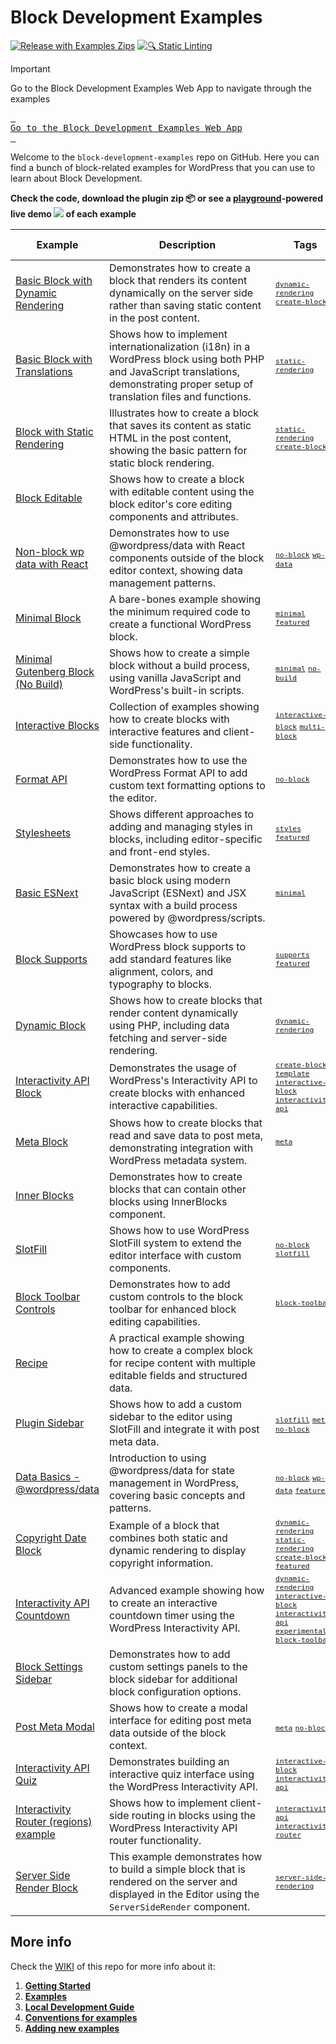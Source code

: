 # Block Development Examples

[![Release with Examples Zips](https://github.com/WordPress/block-development-examples/actions/workflows/release-zips.yml/badge.svg)](https://github.com/WordPress/block-development-examples/actions/workflows/release-zips.yml) [![🔍 Static Linting](https://github.com/WordPress/block-development-examples/actions/workflows/static-linting.yml/badge.svg)](https://github.com/WordPress/block-development-examples/actions/workflows/static-linting.yml)

> [!IMPORTANT]  
> Go to the Block Development Examples Web App to navigate through the examples
>
> [<kbd> <br>Go to the Block Development Examples Web App<br> </kbd>](https://WordPress.github.io/block-development-examples)

Welcome to the `block-development-examples` repo on GitHub. Here you can find a bunch of block-related examples for WordPress that you can use to learn about Block Development.

**Check the code, download the plugin zip 📦 or see a [playground](https://developer.wordpress.org/playground/)-powered live demo ![](https://raw.githubusercontent.com/WordPress/block-development-examples/trunk/_assets/icon-wp.svg) of each example**

<!-- Please, do not remove these @TABLE EXAMPLES BEGIN and @TABLE EXAMPLES END comments or modify the table inside. This table is automatically generated from the data at _data/examples.json and _data/tags.json -->
<!-- @TABLE EXAMPLES BEGIN -->

| Example                                                                                                                                          | <span style="display: inline-block; width:250px">Description</span>                                                                                                                | Tags                                                                                                                                                                                                                                                                                                                                                                                                                                                                                                                                                                                                                                                                                                 | Download .zip                                                                                                                                                                                                                        | Live Demo                                                                                                                                                                                                                                                                                                                                                      |
| ------------------------------------------------------------------------------------------------------------------------------------------------ | ---------------------------------------------------------------------------------------------------------------------------------------------------------------------------------- | ---------------------------------------------------------------------------------------------------------------------------------------------------------------------------------------------------------------------------------------------------------------------------------------------------------------------------------------------------------------------------------------------------------------------------------------------------------------------------------------------------------------------------------------------------------------------------------------------------------------------------------------------------------------------------------------------------- | ------------------------------------------------------------------------------------------------------------------------------------------------------------------------------------------------------------------------------------ | -------------------------------------------------------------------------------------------------------------------------------------------------------------------------------------------------------------------------------------------------------------------------------------------------------------------------------------------------------------- |
| [Basic Block with Dynamic Rendering](https://github.com/WordPress/block-development-examples/tree/trunk/plugins/block-dynamic-rendering-64756b)  | Demonstrates how to create a block that renders its content dynamically on the server side rather than saving static content in the post content.                                  | <small><code><a href="https://WordPress.github.io/block-development-examples/?tags=dynamic-rendering">dynamic-rendering</a></code></small> <small><code><a href="https://WordPress.github.io/block-development-examples/?tags=create-block">create-block</a></code></small>                                                                                                                                                                                                                                                                                                                                                                                                                          | [📦](https://github.com/WordPress/block-development-examples/releases/download/latest/block-dynamic-rendering-64756b.zip 'Install the plugin on any WordPress site using this zip and activate it to see the example in action')     | [![](https://raw.githubusercontent.com/WordPress/block-development-examples/trunk/_assets/icon-wp.svg)](https://playground.wordpress.net/?blueprint-url=https://raw.githubusercontent.com/WordPress/block-development-examples/trunk/plugins/block-dynamic-rendering-64756b/_playground/blueprint.json 'Click here to access a live demo of this example')     |
| [Basic Block with Translations](https://github.com/WordPress/block-development-examples/tree/trunk/plugins/basic-block-translations-3df23d)      | Shows how to implement internationalization (i18n) in a WordPress block using both PHP and JavaScript translations, demonstrating proper setup of translation files and functions. | <small><code><a href="https://WordPress.github.io/block-development-examples/?tags=static-rendering">static-rendering</a></code></small>                                                                                                                                                                                                                                                                                                                                                                                                                                                                                                                                                             | [📦](https://github.com/WordPress/block-development-examples/releases/download/latest/basic-block-translations-3df23d.zip 'Install the plugin on any WordPress site using this zip and activate it to see the example in action')    | [![](https://raw.githubusercontent.com/WordPress/block-development-examples/trunk/_assets/icon-wp.svg)](https://playground.wordpress.net/?blueprint-url=https://raw.githubusercontent.com/WordPress/block-development-examples/trunk/plugins/basic-block-translations-3df23d/_playground/blueprint.json 'Click here to access a live demo of this example')    |
| [Block with Static Rendering](https://github.com/WordPress/block-development-examples/tree/trunk/plugins/block-static-rendering-b16608)          | Illustrates how to create a block that saves its content as static HTML in the post content, showing the basic pattern for static block rendering.                                 | <small><code><a href="https://WordPress.github.io/block-development-examples/?tags=static-rendering">static-rendering</a></code></small> <small><code><a href="https://WordPress.github.io/block-development-examples/?tags=create-block">create-block</a></code></small>                                                                                                                                                                                                                                                                                                                                                                                                                            | [📦](https://github.com/WordPress/block-development-examples/releases/download/latest/block-static-rendering-b16608.zip 'Install the plugin on any WordPress site using this zip and activate it to see the example in action')      | [![](https://raw.githubusercontent.com/WordPress/block-development-examples/trunk/_assets/icon-wp.svg)](https://playground.wordpress.net/?blueprint-url=https://raw.githubusercontent.com/WordPress/block-development-examples/trunk/plugins/block-static-rendering-b16608/_playground/blueprint.json 'Click here to access a live demo of this example')      |
| [Block Editable](https://github.com/WordPress/block-development-examples/tree/trunk/plugins/editable-block-1b8c51)                               | Shows how to create a block with editable content using the block editor's core editing components and attributes.                                                                 |                                                                                                                                                                                                                                                                                                                                                                                                                                                                                                                                                                                                                                                                                                      | [📦](https://github.com/WordPress/block-development-examples/releases/download/latest/editable-block-1b8c51.zip 'Install the plugin on any WordPress site using this zip and activate it to see the example in action')              | [![](https://raw.githubusercontent.com/WordPress/block-development-examples/trunk/_assets/icon-wp.svg)](https://playground.wordpress.net/?blueprint-url=https://raw.githubusercontent.com/WordPress/block-development-examples/trunk/plugins/editable-block-1b8c51/_playground/blueprint.json 'Click here to access a live demo of this example')              |
| [Non-block wp data with React](https://github.com/WordPress/block-development-examples/tree/trunk/plugins/non-block-react-wp-data-56d6f3)        | Demonstrates how to use @wordpress/data with React components outside of the block editor context, showing data management patterns.                                               | <small><code><a href="https://WordPress.github.io/block-development-examples/?tags=no-block">no-block</a></code></small> <small><code><a href="https://WordPress.github.io/block-development-examples/?tags=wp-data">wp-data</a></code></small>                                                                                                                                                                                                                                                                                                                                                                                                                                                      | [📦](https://github.com/WordPress/block-development-examples/releases/download/latest/non-block-react-wp-data-56d6f3.zip 'Install the plugin on any WordPress site using this zip and activate it to see the example in action')     | [![](https://raw.githubusercontent.com/WordPress/block-development-examples/trunk/_assets/icon-wp.svg)](https://playground.wordpress.net/?blueprint-url=https://raw.githubusercontent.com/WordPress/block-development-examples/trunk/plugins/non-block-react-wp-data-56d6f3/_playground/blueprint.json 'Click here to access a live demo of this example')     |
| [Minimal Block](https://github.com/WordPress/block-development-examples/tree/trunk/plugins/minimal-block-ca6eda)                                 | A bare-bones example showing the minimum required code to create a functional WordPress block.                                                                                     | <small><code><a href="https://WordPress.github.io/block-development-examples/?tags=minimal">minimal</a></code></small> <small><code><a href="https://WordPress.github.io/block-development-examples/?tags=featured">featured</a></code></small>                                                                                                                                                                                                                                                                                                                                                                                                                                                      | [📦](https://github.com/WordPress/block-development-examples/releases/download/latest/minimal-block-ca6eda.zip 'Install the plugin on any WordPress site using this zip and activate it to see the example in action')               | [![](https://raw.githubusercontent.com/WordPress/block-development-examples/trunk/_assets/icon-wp.svg)](https://playground.wordpress.net/?blueprint-url=https://raw.githubusercontent.com/WordPress/block-development-examples/trunk/plugins/minimal-block-ca6eda/_playground/blueprint.json 'Click here to access a live demo of this example')               |
| [Minimal Gutenberg Block (No Build)](https://github.com/WordPress/block-development-examples/tree/trunk/plugins/minimal-block-no-build-e621a6)   | Shows how to create a simple block without a build process, using vanilla JavaScript and WordPress's built-in scripts.                                                             | <small><code><a href="https://WordPress.github.io/block-development-examples/?tags=minimal">minimal</a></code></small> <small><code><a href="https://WordPress.github.io/block-development-examples/?tags=no-build">no-build</a></code></small>                                                                                                                                                                                                                                                                                                                                                                                                                                                      | [📦](https://github.com/WordPress/block-development-examples/releases/download/latest/minimal-block-no-build-e621a6.zip 'Install the plugin on any WordPress site using this zip and activate it to see the example in action')      | [![](https://raw.githubusercontent.com/WordPress/block-development-examples/trunk/_assets/icon-wp.svg)](https://playground.wordpress.net/?blueprint-url=https://raw.githubusercontent.com/WordPress/block-development-examples/trunk/plugins/minimal-block-no-build-e621a6/_playground/blueprint.json 'Click here to access a live demo of this example')      |
| [Interactive Blocks](https://github.com/WordPress/block-development-examples/tree/trunk/plugins/interactive-blocks-demos-99def1)                 | Collection of examples showing how to create blocks with interactive features and client-side functionality.                                                                       | <small><code><a href="https://WordPress.github.io/block-development-examples/?tags=interactive-block">interactive-block</a></code></small> <small><code><a href="https://WordPress.github.io/block-development-examples/?tags=multi-block">multi-block</a></code></small>                                                                                                                                                                                                                                                                                                                                                                                                                            | [📦](https://github.com/WordPress/block-development-examples/releases/download/latest/interactive-blocks-demos-99def1.zip 'Install the plugin on any WordPress site using this zip and activate it to see the example in action')    | [![](https://raw.githubusercontent.com/WordPress/block-development-examples/trunk/_assets/icon-wp.svg)](https://playground.wordpress.net/?blueprint-url=https://raw.githubusercontent.com/WordPress/block-development-examples/trunk/plugins/interactive-blocks-demos-99def1/_playground/blueprint.json 'Click here to access a live demo of this example')    |
| [Format API](https://github.com/WordPress/block-development-examples/tree/trunk/plugins/format-api-f14b86)                                       | Demonstrates how to use the WordPress Format API to add custom text formatting options to the editor.                                                                              | <small><code><a href="https://WordPress.github.io/block-development-examples/?tags=no-block">no-block</a></code></small>                                                                                                                                                                                                                                                                                                                                                                                                                                                                                                                                                                             | [📦](https://github.com/WordPress/block-development-examples/releases/download/latest/format-api-f14b86.zip 'Install the plugin on any WordPress site using this zip and activate it to see the example in action')                  | [![](https://raw.githubusercontent.com/WordPress/block-development-examples/trunk/_assets/icon-wp.svg)](https://playground.wordpress.net/?blueprint-url=https://raw.githubusercontent.com/WordPress/block-development-examples/trunk/plugins/format-api-f14b86/_playground/blueprint.json 'Click here to access a live demo of this example')                  |
| [Stylesheets](https://github.com/WordPress/block-development-examples/tree/trunk/plugins/stylesheets-79a4c3)                                     | Shows different approaches to adding and managing styles in blocks, including editor-specific and front-end styles.                                                                | <small><code><a href="https://WordPress.github.io/block-development-examples/?tags=styles">styles</a></code></small> <small><code><a href="https://WordPress.github.io/block-development-examples/?tags=featured">featured</a></code></small>                                                                                                                                                                                                                                                                                                                                                                                                                                                        | [📦](https://github.com/WordPress/block-development-examples/releases/download/latest/stylesheets-79a4c3.zip 'Install the plugin on any WordPress site using this zip and activate it to see the example in action')                 | [![](https://raw.githubusercontent.com/WordPress/block-development-examples/trunk/_assets/icon-wp.svg)](https://playground.wordpress.net/?blueprint-url=https://raw.githubusercontent.com/WordPress/block-development-examples/trunk/plugins/stylesheets-79a4c3/_playground/blueprint.json 'Click here to access a live demo of this example')                 |
| [Basic ESNext](https://github.com/WordPress/block-development-examples/tree/trunk/plugins/basic-esnext-a2ab62)                                   | Demonstrates how to create a basic block using modern JavaScript (ESNext) and JSX syntax with a build process powered by @wordpress/scripts.                                       | <small><code><a href="https://WordPress.github.io/block-development-examples/?tags=minimal">minimal</a></code></small>                                                                                                                                                                                                                                                                                                                                                                                                                                                                                                                                                                               | [📦](https://github.com/WordPress/block-development-examples/releases/download/latest/basic-esnext-a2ab62.zip 'Install the plugin on any WordPress site using this zip and activate it to see the example in action')                | [![](https://raw.githubusercontent.com/WordPress/block-development-examples/trunk/_assets/icon-wp.svg)](https://playground.wordpress.net/?blueprint-url=https://raw.githubusercontent.com/WordPress/block-development-examples/trunk/plugins/basic-esnext-a2ab62/_playground/blueprint.json 'Click here to access a live demo of this example')                |
| [Block Supports](https://github.com/WordPress/block-development-examples/tree/trunk/plugins/block-supports-6aa4dd)                               | Showcases how to use WordPress block supports to add standard features like alignment, colors, and typography to blocks.                                                           | <small><code><a href="https://WordPress.github.io/block-development-examples/?tags=supports">supports</a></code></small> <small><code><a href="https://WordPress.github.io/block-development-examples/?tags=featured">featured</a></code></small>                                                                                                                                                                                                                                                                                                                                                                                                                                                    | [📦](https://github.com/WordPress/block-development-examples/releases/download/latest/block-supports-6aa4dd.zip 'Install the plugin on any WordPress site using this zip and activate it to see the example in action')              | [![](https://raw.githubusercontent.com/WordPress/block-development-examples/trunk/_assets/icon-wp.svg)](https://playground.wordpress.net/?blueprint-url=https://raw.githubusercontent.com/WordPress/block-development-examples/trunk/plugins/block-supports-6aa4dd/_playground/blueprint.json 'Click here to access a live demo of this example')              |
| [Dynamic Block](https://github.com/WordPress/block-development-examples/tree/trunk/plugins/dynamic-block-b0bce7)                                 | Shows how to create blocks that render content dynamically using PHP, including data fetching and server-side rendering.                                                           | <small><code><a href="https://WordPress.github.io/block-development-examples/?tags=dynamic-rendering">dynamic-rendering</a></code></small>                                                                                                                                                                                                                                                                                                                                                                                                                                                                                                                                                           | [📦](https://github.com/WordPress/block-development-examples/releases/download/latest/dynamic-block-b0bce7.zip 'Install the plugin on any WordPress site using this zip and activate it to see the example in action')               | [![](https://raw.githubusercontent.com/WordPress/block-development-examples/trunk/_assets/icon-wp.svg)](https://playground.wordpress.net/?blueprint-url=https://raw.githubusercontent.com/WordPress/block-development-examples/trunk/plugins/dynamic-block-b0bce7/_playground/blueprint.json 'Click here to access a live demo of this example')               |
| [Interactivity API Block](https://github.com/WordPress/block-development-examples/tree/trunk/plugins/my-first-interactive-block)                 | Demonstrates the usage of WordPress's Interactivity API to create blocks with enhanced interactive capabilities.                                                                   | <small><code><a href="https://WordPress.github.io/block-development-examples/?tags=create-block-template">create-block-template</a></code></small> <small><code><a href="https://WordPress.github.io/block-development-examples/?tags=interactive-block">interactive-block</a></code></small> <small><code><a href="https://WordPress.github.io/block-development-examples/?tags=interactivity-api">interactivity-api</a></code></small>                                                                                                                                                                                                                                                             | [📦](https://github.com/WordPress/block-development-examples/releases/download/latest/my-first-interactive-block.zip 'Install the plugin on any WordPress site using this zip and activate it to see the example in action')         | [![](https://raw.githubusercontent.com/WordPress/block-development-examples/trunk/_assets/icon-wp.svg)](https://playground.wordpress.net/?blueprint-url=https://raw.githubusercontent.com/WordPress/block-development-examples/trunk/plugins/my-first-interactive-block/_playground/blueprint.json 'Click here to access a live demo of this example')         |
| [Meta Block](https://github.com/WordPress/block-development-examples/tree/trunk/plugins/meta-block-bb1e55)                                       | Shows how to create blocks that read and save data to post meta, demonstrating integration with WordPress metadata system.                                                         | <small><code><a href="https://WordPress.github.io/block-development-examples/?tags=meta">meta</a></code></small>                                                                                                                                                                                                                                                                                                                                                                                                                                                                                                                                                                                     | [📦](https://github.com/WordPress/block-development-examples/releases/download/latest/meta-block-bb1e55.zip 'Install the plugin on any WordPress site using this zip and activate it to see the example in action')                  | [![](https://raw.githubusercontent.com/WordPress/block-development-examples/trunk/_assets/icon-wp.svg)](https://playground.wordpress.net/?blueprint-url=https://raw.githubusercontent.com/WordPress/block-development-examples/trunk/plugins/meta-block-bb1e55/_playground/blueprint.json 'Click here to access a live demo of this example')                  |
| [Inner Blocks](https://github.com/WordPress/block-development-examples/tree/trunk/plugins/inner-blocks-dcd824)                                   | Demonstrates how to create blocks that can contain other blocks using InnerBlocks component.                                                                                       |                                                                                                                                                                                                                                                                                                                                                                                                                                                                                                                                                                                                                                                                                                      | [📦](https://github.com/WordPress/block-development-examples/releases/download/latest/inner-blocks-dcd824.zip 'Install the plugin on any WordPress site using this zip and activate it to see the example in action')                | [![](https://raw.githubusercontent.com/WordPress/block-development-examples/trunk/_assets/icon-wp.svg)](https://playground.wordpress.net/?blueprint-url=https://raw.githubusercontent.com/WordPress/block-development-examples/trunk/plugins/inner-blocks-dcd824/_playground/blueprint.json 'Click here to access a live demo of this example')                |
| [SlotFill](https://github.com/WordPress/block-development-examples/tree/trunk/plugins/slotfill-2fb190)                                           | Shows how to use WordPress SlotFill system to extend the editor interface with custom components.                                                                                  | <small><code><a href="https://WordPress.github.io/block-development-examples/?tags=no-block">no-block</a></code></small> <small><code><a href="https://WordPress.github.io/block-development-examples/?tags=slotfill">slotfill</a></code></small>                                                                                                                                                                                                                                                                                                                                                                                                                                                    | [📦](https://github.com/WordPress/block-development-examples/releases/download/latest/slotfill-2fb190.zip 'Install the plugin on any WordPress site using this zip and activate it to see the example in action')                    | [![](https://raw.githubusercontent.com/WordPress/block-development-examples/trunk/_assets/icon-wp.svg)](https://playground.wordpress.net/?blueprint-url=https://raw.githubusercontent.com/WordPress/block-development-examples/trunk/plugins/slotfill-2fb190/_playground/blueprint.json 'Click here to access a live demo of this example')                    |
| [Block Toolbar Controls](https://github.com/WordPress/block-development-examples/tree/trunk/plugins/block-toolbar-ab967f)                        | Demonstrates how to add custom controls to the block toolbar for enhanced block editing capabilities.                                                                              | <small><code><a href="https://WordPress.github.io/block-development-examples/?tags=block-toolbar">block-toolbar</a></code></small>                                                                                                                                                                                                                                                                                                                                                                                                                                                                                                                                                                   | [📦](https://github.com/WordPress/block-development-examples/releases/download/latest/block-toolbar-ab967f.zip 'Install the plugin on any WordPress site using this zip and activate it to see the example in action')               | [![](https://raw.githubusercontent.com/WordPress/block-development-examples/trunk/_assets/icon-wp.svg)](https://playground.wordpress.net/?blueprint-url=https://raw.githubusercontent.com/WordPress/block-development-examples/trunk/plugins/block-toolbar-ab967f/_playground/blueprint.json 'Click here to access a live demo of this example')               |
| [Recipe](https://github.com/WordPress/block-development-examples/tree/trunk/plugins/recipe-card-744e8a)                                          | A practical example showing how to create a complex block for recipe content with multiple editable fields and structured data.                                                    |                                                                                                                                                                                                                                                                                                                                                                                                                                                                                                                                                                                                                                                                                                      | [📦](https://github.com/WordPress/block-development-examples/releases/download/latest/recipe-card-744e8a.zip 'Install the plugin on any WordPress site using this zip and activate it to see the example in action')                 | [![](https://raw.githubusercontent.com/WordPress/block-development-examples/trunk/_assets/icon-wp.svg)](https://playground.wordpress.net/?blueprint-url=https://raw.githubusercontent.com/WordPress/block-development-examples/trunk/plugins/recipe-card-744e8a/_playground/blueprint.json 'Click here to access a live demo of this example')                 |
| [Plugin Sidebar](https://github.com/WordPress/block-development-examples/tree/trunk/plugins/plugin-sidebar-9ee4a6)                               | Shows how to add a custom sidebar to the editor using SlotFill and integrate it with post meta data.                                                                               | <small><code><a href="https://WordPress.github.io/block-development-examples/?tags=slotfill">slotfill</a></code></small> <small><code><a href="https://WordPress.github.io/block-development-examples/?tags=meta">meta</a></code></small> <small><code><a href="https://WordPress.github.io/block-development-examples/?tags=no-block">no-block</a></code></small>                                                                                                                                                                                                                                                                                                                                   | [📦](https://github.com/WordPress/block-development-examples/releases/download/latest/plugin-sidebar-9ee4a6.zip 'Install the plugin on any WordPress site using this zip and activate it to see the example in action')              | [![](https://raw.githubusercontent.com/WordPress/block-development-examples/trunk/_assets/icon-wp.svg)](https://playground.wordpress.net/?blueprint-url=https://raw.githubusercontent.com/WordPress/block-development-examples/trunk/plugins/plugin-sidebar-9ee4a6/_playground/blueprint.json 'Click here to access a live demo of this example')              |
| [Data Basics - @wordpress/data](https://github.com/WordPress/block-development-examples/tree/trunk/plugins/data-basics-59c8f8)                   | Introduction to using @wordpress/data for state management in WordPress, covering basic concepts and patterns.                                                                     | <small><code><a href="https://WordPress.github.io/block-development-examples/?tags=no-block">no-block</a></code></small> <small><code><a href="https://WordPress.github.io/block-development-examples/?tags=wp-data">wp-data</a></code></small> <small><code><a href="https://WordPress.github.io/block-development-examples/?tags=featured">featured</a></code></small>                                                                                                                                                                                                                                                                                                                             | [📦](https://github.com/WordPress/block-development-examples/releases/download/latest/data-basics-59c8f8.zip 'Install the plugin on any WordPress site using this zip and activate it to see the example in action')                 | [![](https://raw.githubusercontent.com/WordPress/block-development-examples/trunk/_assets/icon-wp.svg)](https://playground.wordpress.net/?blueprint-url=https://raw.githubusercontent.com/WordPress/block-development-examples/trunk/plugins/data-basics-59c8f8/_playground/blueprint.json 'Click here to access a live demo of this example')                 |
| [Copyright Date Block](https://github.com/WordPress/block-development-examples/tree/trunk/plugins/copyright-date-block-09aac3)                   | Example of a block that combines both static and dynamic rendering to display copyright information.                                                                               | <small><code><a href="https://WordPress.github.io/block-development-examples/?tags=dynamic-rendering">dynamic-rendering</a></code></small> <small><code><a href="https://WordPress.github.io/block-development-examples/?tags=static-rendering">static-rendering</a></code></small> <small><code><a href="https://WordPress.github.io/block-development-examples/?tags=create-block">create-block</a></code></small> <small><code><a href="https://WordPress.github.io/block-development-examples/?tags=featured">featured</a></code></small>                                                                                                                                                        | [📦](https://github.com/WordPress/block-development-examples/releases/download/latest/copyright-date-block-09aac3.zip 'Install the plugin on any WordPress site using this zip and activate it to see the example in action')        | [![](https://raw.githubusercontent.com/WordPress/block-development-examples/trunk/_assets/icon-wp.svg)](https://playground.wordpress.net/?blueprint-url=https://raw.githubusercontent.com/WordPress/block-development-examples/trunk/plugins/copyright-date-block-09aac3/_playground/blueprint.json 'Click here to access a live demo of this example')        |
| [Interactivity API Countdown](https://github.com/WordPress/block-development-examples/tree/trunk/plugins/interactivity-api-countdown-3cd73e)     | Advanced example showing how to create an interactive countdown timer using the WordPress Interactivity API.                                                                       | <small><code><a href="https://WordPress.github.io/block-development-examples/?tags=dynamic-rendering">dynamic-rendering</a></code></small> <small><code><a href="https://WordPress.github.io/block-development-examples/?tags=interactive-block">interactive-block</a></code></small> <small><code><a href="https://WordPress.github.io/block-development-examples/?tags=interactivity-api">interactivity-api</a></code></small> <small><code><a href="https://WordPress.github.io/block-development-examples/?tags=experimental">experimental</a></code></small> <small><code><a href="https://WordPress.github.io/block-development-examples/?tags=block-toolbar">block-toolbar</a></code></small> | [📦](https://github.com/WordPress/block-development-examples/releases/download/latest/interactivity-api-countdown-3cd73e.zip 'Install the plugin on any WordPress site using this zip and activate it to see the example in action') | [![](https://raw.githubusercontent.com/WordPress/block-development-examples/trunk/_assets/icon-wp.svg)](https://playground.wordpress.net/?blueprint-url=https://raw.githubusercontent.com/WordPress/block-development-examples/trunk/plugins/interactivity-api-countdown-3cd73e/_playground/blueprint.json 'Click here to access a live demo of this example') |
| [Block Settings Sidebar](https://github.com/WordPress/block-development-examples/tree/trunk/plugins/settings-sidebar-82c525)                     | Demonstrates how to add custom settings panels to the block sidebar for additional block configuration options.                                                                    |                                                                                                                                                                                                                                                                                                                                                                                                                                                                                                                                                                                                                                                                                                      | [📦](https://github.com/WordPress/block-development-examples/releases/download/latest/settings-sidebar-82c525.zip 'Install the plugin on any WordPress site using this zip and activate it to see the example in action')            | [![](https://raw.githubusercontent.com/WordPress/block-development-examples/trunk/_assets/icon-wp.svg)](https://playground.wordpress.net/?blueprint-url=https://raw.githubusercontent.com/WordPress/block-development-examples/trunk/plugins/settings-sidebar-82c525/_playground/blueprint.json 'Click here to access a live demo of this example')            |
| [Post Meta Modal](https://github.com/WordPress/block-development-examples/tree/trunk/plugins/post-meta-modal-2502fb)                             | Shows how to create a modal interface for editing post meta data outside of the block context.                                                                                     | <small><code><a href="https://WordPress.github.io/block-development-examples/?tags=meta">meta</a></code></small> <small><code><a href="https://WordPress.github.io/block-development-examples/?tags=no-block">no-block</a></code></small>                                                                                                                                                                                                                                                                                                                                                                                                                                                            | [📦](https://github.com/WordPress/block-development-examples/releases/download/latest/post-meta-modal-2502fb.zip 'Install the plugin on any WordPress site using this zip and activate it to see the example in action')             | [![](https://raw.githubusercontent.com/WordPress/block-development-examples/trunk/_assets/icon-wp.svg)](https://playground.wordpress.net/?blueprint-url=https://raw.githubusercontent.com/WordPress/block-development-examples/trunk/plugins/post-meta-modal-2502fb/_playground/blueprint.json 'Click here to access a live demo of this example')             |
| [Interactivity API Quiz](https://github.com/WordPress/block-development-examples/tree/trunk/plugins/interactivity-api-quiz-1835fa)               | Demonstrates building an interactive quiz interface using the WordPress Interactivity API.                                                                                         | <small><code><a href="https://WordPress.github.io/block-development-examples/?tags=interactive-block">interactive-block</a></code></small> <small><code><a href="https://WordPress.github.io/block-development-examples/?tags=interactivity-api">interactivity-api</a></code></small>                                                                                                                                                                                                                                                                                                                                                                                                                | [📦](https://github.com/WordPress/block-development-examples/releases/download/latest/interactivity-api-quiz-1835fa.zip 'Install the plugin on any WordPress site using this zip and activate it to see the example in action')      | [![](https://raw.githubusercontent.com/WordPress/block-development-examples/trunk/_assets/icon-wp.svg)](https://playground.wordpress.net/?blueprint-url=https://raw.githubusercontent.com/WordPress/block-development-examples/trunk/plugins/interactivity-api-quiz-1835fa/_playground/blueprint.json 'Click here to access a live demo of this example')      |
| [Interactivity Router (regions) example](https://github.com/WordPress/block-development-examples/tree/trunk/plugins/interactivity-router-2f43f8) | Shows how to implement client-side routing in blocks using the WordPress Interactivity API router functionality.                                                                   | <small><code><a href="https://WordPress.github.io/block-development-examples/?tags=interactivity-api">interactivity-api</a></code></small> <small><code><a href="https://WordPress.github.io/block-development-examples/?tags=interactivity-router">interactivity-router</a></code></small>                                                                                                                                                                                                                                                                                                                                                                                                          | [📦](https://github.com/WordPress/block-development-examples/releases/download/latest/interactivity-router-2f43f8.zip 'Install the plugin on any WordPress site using this zip and activate it to see the example in action')        | [![](https://raw.githubusercontent.com/WordPress/block-development-examples/trunk/_assets/icon-wp.svg)](https://playground.wordpress.net/?blueprint-url=https://raw.githubusercontent.com/WordPress/block-development-examples/trunk/plugins/interactivity-router-2f43f8/_playground/blueprint.json 'Click here to access a live demo of this example')        |
| [Server Side Render Block](https://github.com/WordPress/block-development-examples/tree/trunk/plugins/server-side-render-block-d26119)           | This example demonstrates how to build a simple block that is rendered on the server and displayed in the Editor using the `ServerSideRender` component.                           | <small><code><a href="https://WordPress.github.io/block-development-examples/?tags=server-side-rendering">server-side-rendering</a></code></small>                                                                                                                                                                                                                                                                                                                                                                                                                                                                                                                                                   | [📦](https://github.com/WordPress/block-development-examples/releases/download/latest/server-side-render-block-d26119.zip 'Install the plugin on any WordPress site using this zip and activate it to see the example in action')    | [![](https://raw.githubusercontent.com/WordPress/block-development-examples/trunk/_assets/icon-wp.svg)](https://playground.wordpress.net/?blueprint-url=https://raw.githubusercontent.com/WordPress/block-development-examples/trunk/plugins/server-side-render-block-d26119/_playground/blueprint.json 'Click here to access a live demo of this example')    |

<!-- @TABLE EXAMPLES END -->

## More info

Check the [WIKI](https://github.com/WordPress/block-development-examples/wiki) of this repo for more info about it:

1. **[Getting Started](https://github.com/WordPress/block-development-examples/wiki/Getting-Started)**
2. **[Examples](https://github.com/WordPress/block-development-examples/wiki/Examples)**
3. **[Local Development Guide](https://github.com/WordPress/block-development-examples/wiki/Local-Development-Guide)**
4. **[Conventions for examples](https://github.com/WordPress/block-development-examples/wiki/Conventions-for-examples)**
5. **[Adding new examples](https://github.com/WordPress/block-development-examples/wiki/Adding-new-examples)**

